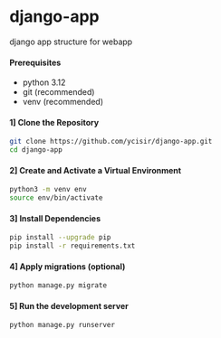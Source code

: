 # django-app
django app structure for webapp

#### Prerequisites
- python 3.12
- git (recommended)
- venv (recommended)

#### 1] Clone the Repository
```bash
git clone https://github.com/ycisir/django-app.git
cd django-app
```

#### 2] Create and Activate a Virtual Environment
```bash
python3 -m venv env
source env/bin/activate
```

#### 3] Install Dependencies
```bash
pip install --upgrade pip
pip install -r requirements.txt
```

#### 4] Apply migrations (optional)
```bash
python manage.py migrate
```

#### 5] Run the development server
```bash
python manage.py runserver
```